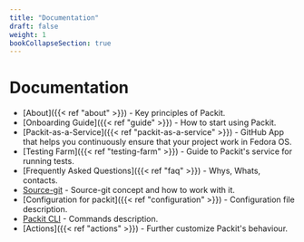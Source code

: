 ```yaml
---
title: "Documentation"
draft: false
weight: 1
bookCollapseSection: true
---
```


# Documentation

* [About]({{< ref "about" >}}) - Key principles of Packit.
* [Onboarding Guide]({{< ref "guide" >}}) - How to start using Packit.
* [Packit-as-a-Service]({{< ref "packit-as-a-service" >}}) - GitHub App that helps you continuously ensure that your project work in Fedora OS.
* [Testing Farm]({{< ref "testing-farm" >}}) - Guide to Packit's service for running tests.
* [Frequently Asked Questions]({{< ref "faq" >}}) - Whys, Whats, contacts.
* [Source-git](/docs/source-git/) - Source-git concept and how to work with it.
* [Configuration for packit]({{< ref "configuration" >}}) - Configuration file description.
* [Packit CLI](/docs/cli/) - Commands description.
* [Actions]({{< ref "actions" >}}) - Further customize Packit's behaviour.
